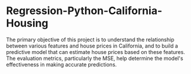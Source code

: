 # Regression-Python-California-Housing
The primary objective of this project is to understand the relationship between various features and house prices in California, and to build a predictive model that can estimate house prices based on these features. The evaluation metrics, particularly the MSE, help determine the model's effectiveness in making accurate predictions.

